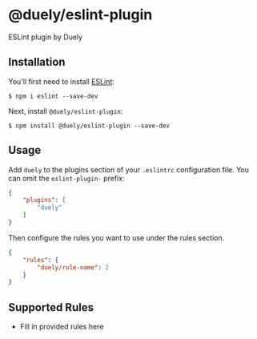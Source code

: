 # @duely/eslint-plugin

ESLint plugin by Duely

## Installation

You'll first need to install [ESLint](http://eslint.org):

```
$ npm i eslint --save-dev
```

Next, install `@duely/eslint-plugin`:

```
$ npm install @duely/eslint-plugin --save-dev
```


## Usage

Add `duely` to the plugins section of your `.eslintrc` configuration file. You can omit the `eslint-plugin-` prefix:

```json
{
    "plugins": [
        "duely"
    ]
}
```


Then configure the rules you want to use under the rules section.

```json
{
    "rules": {
        "duely/rule-name": 2
    }
}
```

## Supported Rules

* Fill in provided rules here





